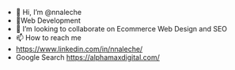 - 👋 Hi, I’m @nnaleche
- 🌱Web Development
- 💞️ I’m looking to collaborate on Ecommerce Web Design and SEO
- 📫 How to reach me 
- https://www.linkedin.com/in/nnaleche/
- Google Search 
https://alphamaxdigital.com/
<!---
nnaleche/nnaleche is a ✨ special ✨ repository because its `README.md` (this file) appears on your GitHub profile.
You can click the Preview link to take a look at your changes.
--->
